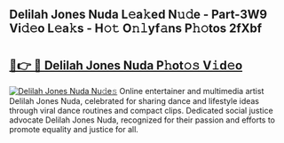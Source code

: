 ## Delilah Jones Nuda L𝚎a𝚔ed N𝚞𝚍e - Part-3W9 Vi𝚍𝚎o L𝚎a𝚔s - H𝚘𝚝 O𝚗𝚕yf𝚊ns P𝚑𝚘tos 2fXbf

# <h2><a href="http://kf33c0t.oniu.top/?m=Delilah+Jones+Nuda">🔗👉 🔴 Delilah Jones Nuda P𝚑ot𝚘𝚜 V𝚒d𝚎o</a></h2>

[![Delilah Jones Nuda Nu𝚍e𝚜](https://i.imgur.com/0qMVB7G.gif)](http://kf33c0t.oniu.top/?m=Delilah+Jones+Nuda)
Online entertainer and multimedia artist Delilah Jones Nuda, celebrated for sharing dance and lifestyle ideas through viral dance routines and compact clips. Dedicated social justice advocate Delilah Jones Nuda, recognized for their passion and efforts to promote equality and justice for all.  
